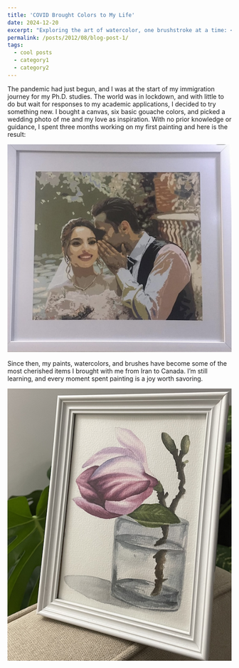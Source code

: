 ```yaml
---
title: 'COVID Brought Colors to My Life'
date: 2024-12-20
excerpt: "Exploring the art of watercolor, one brushstroke at a time: <br/><img src='/images/lemonminii.png'>"
permalink: /posts/2012/08/blog-post-1/
tags:
  - cool posts
  - category1
  - category2
---
```



The pandemic had just begun, and I was at the start of my immigration journey for my Ph.D. studies. The world was in lockdown, and with little to do but wait for responses to my academic applications, I decided to try something new. I bought a canvas, six basic gouache colors, and picked a wedding photo of me and my love as inspiration. With no prior knowledge or guidance, I spent three months working on my first painting and here is the result:

![First Painting](/images/weddmini2.png)

Since then, my paints, watercolors, and brushes have become some of the most cherished items I brought with me from Iran to Canada. I’m still learning, and every moment spent painting is a joy worth savoring.

![Second Painting](/images/flowerminii.png)

